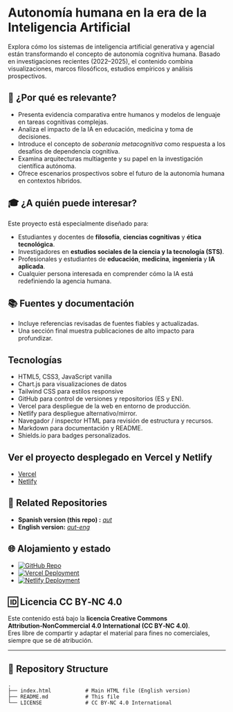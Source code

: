 # Autonomía humana en la era de la Inteligencia Artificial

Explora cómo los sistemas de inteligencia artificial generativa y agencial están transformando el concepto de autonomía cognitiva humana. 
Basado en investigaciones recientes (2022–2025), el contenido combina visualizaciones, marcos filosóficos, estudios empíricos y análisis prospectivos.

## 🧠 ¿Por qué es relevante?

- Presenta evidencia comparativa entre humanos y modelos de lenguaje en tareas cognitivas complejas.
- Analiza el impacto de la IA en educación, medicina y toma de decisiones.
- Introduce el concepto de *soberanía metacognitiva* como respuesta a los desafíos de dependencia cognitiva.
- Examina arquitecturas multiagente y su papel en la investigación científica autónoma.
- Ofrece escenarios prospectivos sobre el futuro de la autonomía humana en contextos híbridos.

## 🎓 ¿A quién puede interesar?

Este proyecto está especialmente diseñado para:

- Estudiantes y docentes de **filosofía**, **ciencias cognitivas** y **ética tecnológica**.
- Investigadores en **estudios sociales de la ciencia y la tecnología (STS)**.
- Profesionales y estudiantes de **educación**, **medicina**, **ingeniería** y **IA aplicada**.
- Cualquier persona interesada en comprender cómo la IA está redefiniendo la agencia humana.

## 📚 Fuentes y documentación

- Incluye referencias revisadas de fuentes fiables y actualizadas.
- Una sección final muestra publicaciones de alto impacto para profundizar.

## Tecnologías

- HTML5, CSS3, JavaScript vanilla
- Chart.js para visualizaciones de datos
- Tailwind CSS para estilos responsive
- GitHub para control de versiones y repositorios (ES y EN).
- Vercel para despliegue de la web en entorno de producción.
- Netlify para despliegue alternativo/mirror.
- Navegador / inspector HTML para revisión de estructura y recursos.
- Markdown para documentación y README.
- Shields.io para badges personalizados.

## Ver el proyecto desplegado en Vercel y Netlify

- [Vercel](https://aut-wine.vercel.app/)
- [Netlify](https://autai.netlify.app/)

## 🔗 Related Repositories

- **Spanish version (this repo) :** _<a href="https://github.com/utilizas/aut" target="_blank">aut</a>_
- **English version:** _<a href="https://github.com/utilizas/aut-eng" target="_blank">aut-eng</a>_

## 🌐 Alojamiento y estado 

* [![GitHub Repo](https://img.shields.io/badge/GitHub-aut--git-black?logo=github)](https://github.com/utilizas/aut.git)
* [![Vercel Deployment](https://img.shields.io/badge/Vercel-aut--wine.vercel.app-black?logo=vercel)](https://aut-wine.vercel.app/)
* [![Netlify Deployment](https://img.shields.io/badge/Netlify-autai.netlify.app-00C7B7?logo=netlify)](https://autai.netlify.app/)

## 🆔 Licencia CC BY‑NC 4.0

Este contenido está bajo la **licencia Creative Commons Attribution‑NonCommercial 4.0 International (CC BY‑NC 4.0)**.  
Eres libre de compartir y adaptar el material para fines no comerciales, siempre que se dé atribución.

---

## 📂 Repository Structure

```plaintext
.
├── index.html           # Main HTML file (English version)
├── README.md            # This file
└── LICENSE              # CC BY-NC 4.0 International
```
